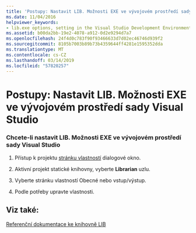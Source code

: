 ```yaml
---
title: 'Postupy: Nastavit LIB. Možnosti EXE ve vývojovém prostředí sady Visual Studio'
ms.date: 11/04/2016
helpviewer_keywords:
- lib.exe options, setting in the Visual Studio Development Environment
ms.assetid: b00da2bb-19e2-4078-a912-0d2e9294d7a7
ms.openlocfilehash: 24f4d0c783f90f93466633d7d02ec46746d939f2
ms.sourcegitcommit: 8105b7003b89b73b4359644ff4281e1595352dda
ms.translationtype: MT
ms.contentlocale: cs-CZ
ms.lasthandoff: 03/14/2019
ms.locfileid: "57820257"
---
```

# <a name="how-to-set-libexe-options-in-the-visual-studio-development-environment"></a>Postupy: Nastavit LIB. Možnosti EXE ve vývojovém prostředí sady Visual Studio

### <a name="to-set-libexe-options-in-the-visual-studio-development-environment"></a>Chcete-li nastavit LIB. Možnosti EXE ve vývojovém prostředí sady Visual Studio

1. Přístup k projektu [stránku vlastností](../working-with-project-properties.md) dialogové okno.

1. Aktivní projekt statické knihovny, vyberte **Librarian** uzlu.

1. Vyberte stránku vlastností Obecné nebo vstup/výstup.

1. Podle potřeby upravte vlastnosti.

## <a name="see-also"></a>Viz také:

[Referenční dokumentace ke knihovně LIB](lib-reference.md)
